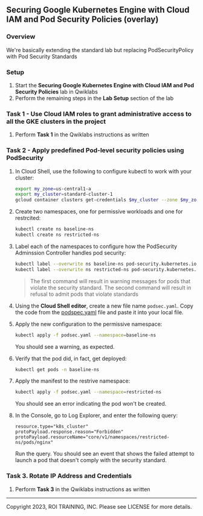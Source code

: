 ## Securing Google Kubernetes Engine with Cloud IAM and Pod Security Policies (overlay)

### Overview

We're basically extending the standard lab but replacing PodSecurityPolicy with
Pod Security Standards

### Setup

1. Start the **Securing Google Kubernetes Engine with Cloud IAM and Pod 
   Security Policies** lab in Qwiklabs
2. Perform the remaining steps in the **Lab Setup** section of the lab

### Task 1 - Use Cloud IAM roles to grant administrative access to all the GKE clusters in the project

1. Perform **Task 1** in the Qwiklabs instructions as written

### Task 2 - Apply predefined Pod-level security policies using PodSecurity

1. In Cloud Shell, use the following to configure kubectl to work with your
   cluster:

    ```bash
    export my_zone=us-central1-a
    export my_cluster=standard-cluster-1
    gcloud container clusters get-credentials $my_cluster --zone $my_zone
    ```

2. Create two namespaces, one for permissive workloads and one for restrcited:

    ```bash
    kubectl create ns baseline-ns
    kubectl create ns restricted-ns
    ```

3. Label each of the namespaces to configure how the PodSecurity Adminssion
   Controller handles pod security:

    ```bash
    kubectl label --overwrite ns baseline-ns pod-security.kubernetes.io/warn=baseline
    kubectl label --overwrite ns restricted-ns pod-security.kubernetes.io/enforce=restricted
    ```
    > The first command will result in warning messages for pods that violate
    > the security standard. The second command will result in refusal to
    > admit pods that violate standards

4. Using the **Cloud Shell editor**, create a new file name `podsec.yaml`. Copy
   the code from the [podspec.yaml](https://github.com/roitraining/GKE-Remix/blob/main/podsec.yaml) file and paste it into your local file.

5. Apply the new configuration to the permissive namespace:

    ```bash
    kubectl apply -f podsec.yaml --namespace=baseline-ns
    ```

    You should see a warning, as expected.

6. Verify that the pod did, in fact, get deployed:

    ```bash
    kubectl get pods -n baseline-ns
    ```

7. Apply the manifest to the restrive namespace:

    ```bash
    kubectl apply -f podsec.yaml --namespace=restricted-ns
    ```

    You should see an error indicating the pod won't be created.

8. In the Console, go to Log Explorer, and enter the following query:

    ```
    resource.type="k8s_cluster"
    protoPayload.response.reason="Forbidden"
    protoPayload.resourceName="core/v1/namespaces/restricted-ns/pods/nginx"
    ```

    Run the query. You should see an event that shows the failed attempt to
    launch a pod that doesn't comply with the security standard.

### Task 3. Rotate IP Address and Credentials

1. Perform **Task 3** in the Qwiklabs instructions as written

---
Copyright 2023, ROI TRAINING, INC. Please see LICENSE for more details.
